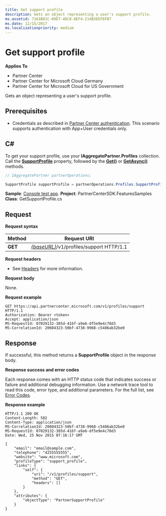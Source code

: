 ```yaml
---
title: Get support profile
description: Gets an object representing a user's support profile.
ms.assetid: 7161B81C-09E7-46C8-8EF4-214B3ED76FB7
ms.date: 12/15/2017
ms.localizationpriority: medium
---
```


# Get support profile


**Applies To**

- Partner Center
- Partner Center for Microsoft Cloud Germany
- Partner Center for Microsoft Cloud for US Government

Gets an object representing a user's support profile.

## <span id="Prerequisites"/><span id="prerequisites"/><span id="PREREQUISITES"/>Prerequisites

- Credentials as described in [Partner Center authentication](partner-center-authentication.md). This scenario supports authentication with App+User credentials only.

## <span id="C_"/><span id="c_"/>C#

To get your support profile, use your **IAggregatePartner.Profiles** collection. Call the [**SupportProfile**](https://docs.microsoft.com/dotnet/api/microsoft.store.partnercenter.profiles.isupportprofile) property, followed by the [**Get()**](https://docs.microsoft.com/dotnet/api/microsoft.store.partnercenter.profiles.isupportprofile.get) or [**GetAsync()**](https://docs.microsoft.com/dotnet/api/microsoft.store.partnercenter.profiles.isupportprofile.getasync) methods.

``` csharp
// IAggregatePartner partnerOperations;

SupportProfile supportProfile = partnerOperations.Profiles.SupportProfile.Get();
```

**Sample**: [Console test app](console-test-app.md). **Project**: PartnerCenterSDK.FeaturesSamples **Class**: GetSupportProfile.cs

## <span id="Request"/><span id="request"/><span id="REQUEST"/>Request

**Request syntax**

| Method  | Request URI                                                              |
|---------|--------------------------------------------------------------------------|
| **GET** | [*{baseURL}*](partner-center-rest-urls.md)/v1/profiles/support HTTP/1.1 |

**Request headers**

- See [Headers](headers.md) for more information.

**Request body**

None.

**Request example**

```http
GET https://api.partnercenter.microsoft.com/v1/profiles/support HTTP/1.1
Authorization: Bearer <token>
Accept: application/json
MS-RequestId: 07029132-385d-416f-a9a6-df5e9e4c78d3
MS-CorrelationId: 20604323-50bf-4738-9968-c5486ab32be0
```

## <span id="Response"/><span id="response"/><span id="RESPONSE"/>Response

If successful, this method returns a **SupportProfile** object in the response body.

**Response success and error codes**

Each response comes with an HTTP status code that indicates success or failure and additional debugging information. Use a network trace tool to read this code, error type, and additional parameters. For the full list, see [Error Codes](error-codes.md).

**Response example**

```http
HTTP/1.1 200 OK
Content-Length: 502
Content-Type: application/json
MS-CorrelationId: 20604323-50bf-4738-9968-c5486ab32be0
MS-RequestId: 07029132-385d-416f-a9a6-df5e9e4c78d3
Date: Wed, 25 Nov 2015 07:16:17 GMT

{
    "email": "email@sample.com",
    "telephone": "4255555555",
    "website": "www.microsoft.com",
    "profileType": "support_profile",
    "links": {
        "self": {
            "uri": "/v1/profiles/support",
            "method": "GET",
            "headers": []
        }
    },
    "attributes": {
        "objectType": "PartnerSupportProfile"
    }
}
```